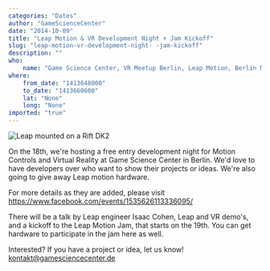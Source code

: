 ```yaml
---
categories: "Dates"
author: "GameScienceCenter"
date: "2014-10-09"
title: "Leap Motion & VR Development Night + Jam Kickoff"
slug: "leap-motion-vr-development-night- -jam-kickoff"
description: ""
who: 
    name: "Game Science Center, VR Meetup Berlin, Leap Motion, Berlin Mini Jam, IndieCade"
where: 
    from_date: "1413648000"
    to_date: "1413660600"
    lat: "None"
    long: "None"
imported: "true"
---
```



![Leap mounted on a Rift DK2](Person%20oculus%20l_r.jpg) 

On the 18th, we're hosting a free entry development night for Motion Controls and Virtual Reality at Game Science Center in Berlin. We'd love to have developers over who want to show their projects or ideas. We're also going to give away Leap motion hardware.

For more details as they are added, please visit https://www.facebook.com/events/1535626113336095/

There will be a talk by Leap engineer Isaac Cohen, Leap and VR demo's, and a kickoff to the Leap Motion Jam, that starts on the 19th. You can get hardware to participate in the jam here as well.

Interested? If you have a project or idea, let us know! kontakt@gamesciencecenter.de